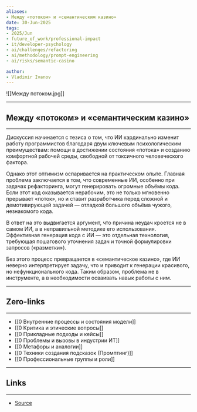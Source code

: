 ```yaml
---
aliases: 
- Между «потоком» и «семантическим казино» 
date: 30-Jun-2025
tags:
- 2025/Jun
- future_of_work/professional-impact
- it/developer-psychology
- ai/challenges/refactoring
- ai/methodology/prompt-engineering
- ai/risks/semantic-casino

author:
- Vladimir Ivanov
---
```

![[Между потоком.jpg]]

-----
##  Между «потоком» и «семантическим казино» 
-----
Дискуссия начинается с тезиса о том, что ИИ кардинально изменит работу программистов благодаря двум ключевым психологическим преимуществам: помощи в достижении состояния «потока» и созданию комфортной рабочей среды, свободной от токсичного человеческого фактора.

Однако этот оптимизм оспаривается на практическом опыте. Главная проблема заключается в том, что современные ИИ, особенно при задачах рефакторинга, могут генерировать огромные объёмы кода. Если этот код оказывается нерабочим, это не только мгновенно прерывает «поток», но и ставит разработчика перед сложной и демотивирующей задачей — отладкой большого объёма чужого, незнакомого кода.

В ответ на это выдвигается аргумент, что причина неудач кроется не в самом ИИ, а в неправильной методике его использования. Эффективная генерация кода с ИИ — это отдельная технология, требующая пошагового уточнения задач и точной формулировки запросов («разметки»). 

Без этого процесс превращается в «семантическое казино», где ИИ неверно интерпретирует задачу, что и приводит к генерации красивого, но нефункционального кода. Таким образом, проблема не в инструменте, а в необходимости осваивать навык работы с ним.

---
## Zero-links
---
- [[0 Внутренние процессы и состояния модели]]
- [[0 Критика и этические вопросы]]
- [[0 Прикладные подходы и кейсы]]
- [[0 Проблемы и вызовы в индустрии ИТ]]
- [[0 Метафоры и аналогии]]
- [[0 Техники создания подсказок (Промптинг)]]
- [[0 Профессиональные группы и роли]]


---
## Links
---
- [Source](https://t.me/turboproject/1785)